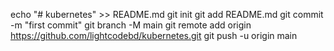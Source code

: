 echo "# kubernetes" >> README.md
git init
git add README.md
git commit -m "first commit"
git branch -M main
git remote add origin https://github.com/lightcodebd/kubernetes.git
git push -u origin main
